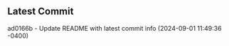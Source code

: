 
## Latest Commit
ad0166b - Update README with latest commit info (2024-09-01 11:49:36 -0400) <Yunxi-Zhou>
